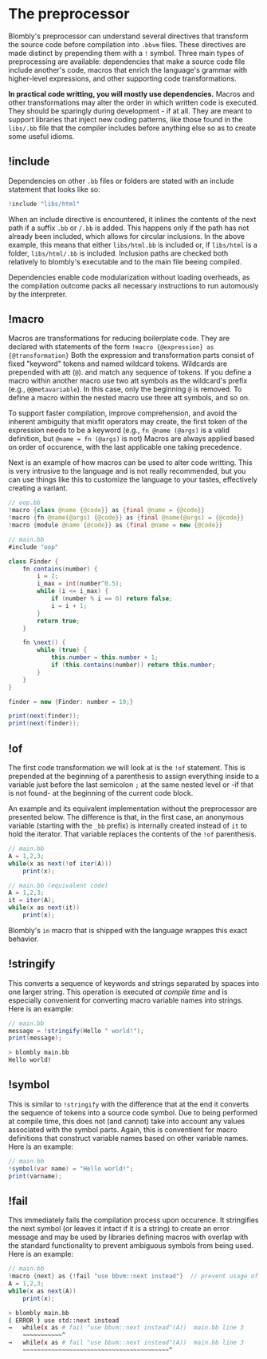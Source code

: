 # The preprocessor

Blombly's preprocessor can understand several directives that transform the source code before compilation into `.bbvm` files. 
These directives are made distinct by prepending them with a `!` symbol.
Three main types of preprocessing are available: dependencies that make a source code file include another's code, 
macros that enrich the language's grammar with higher-level expressions, and other supporting code transformations.

**In practical code writting, you will mostly use dependencies.** Macros and other transformations may alter
the order in which written code is executed. They should be sparingly during development - if at all. 
They are meant to support libraries that inject new coding patterns, like those found in the `libs/.bb` file
that the compiler includes before anything else so as to create some useful idioms.

## !include

Dependencies on other `.bb` files or folders are stated with an include statement that looks like so:

```java
!include "libs/html"
```

When an include directive is encountered, it inlines the contents of the next path if a suffix `.bb` or `/.bb` is added.
This happens only if the path has not already been included, which allows for circular inclusions.
In the above example, this means that either `libs/html.bb` is included or, 
if `libs/html` is a folder, `libs/html/.bb` is included. Inclusion paths are checked both relatively to blombly's
executable and to the main file beeing compiled.

Dependencies enable code modularization without loading overheads, as the compilation outcome packs all necessary instructions to run 
automously by the interpreter.


## !macro

Macros are transformations for reducing boilerplate code. They are declared with statements of the form `!macro {@expression} as {@transformation}`
Both the expression and transformation parts consist of fixed "keyword" tokens and named wildcard tokens. Wildcards are prepended with att (`@`). 
and match any sequence of tokens. If you define a macro within
another macro use two att symbols as the wildcard's 
prefix (e.g., `@@metavariable`). In this case, only the beginning `@` is removed.
To define a macro within the nested macro use three att symbols, and so on.

To support faster compilation, improve comprehension, and avoid the inherent ambiguity that mixfit operators may create,
the first token of the expression needs to be a keyword (e.g., `fn @name (@args)` is a valid definition, but `@name = fn (@args)` is not)
Macros are always applied based on order of occurence, with the last applicable one taking precedence.

Next is an example of how macros can be used to alter code writting. This is very intrusive to the language and is not really recommended,
but you can use things like this to customize the language to your tastes, effectively creating a variant.

```java
// oop.bb
!macro {class @name {@code}} as {final @name = {@code}}
!macro {fn @name(@args) {@code}} as {final @name(@args) = {@code}}
!macro {module @name {@code}} as {final @name = new {@code}}
```

```java
// main.bb
#include "oop"

class Finder { 
    fn contains(number) {
        i = 2;
        i_max = int(number^0.5);
        while (i <= i_max) {
            if (number % i == 0) return false;
            i = i + 1;
        }
        return true;
    }

    fn \next() {
        while (true) {
            this.number = this.number + 1;
            if (this.contains(number)) return this.number;
        }
    }
}

finder = new {Finder: number = 10;}

print(next(finder));
print(next(finder));
```

## !of

The first code transformation we will look at is the `!of` statement.
This is prepended at the beginning of a parenthesis to assign
everything inside to a variable just before the last semicolon `;`
at the same nested level or -if that is not found- at the beginning
of the current code block. 

An example and its equivalent 
implementation without the preprocessor are presented below. The
difference is that, in the first case, an anonymous variable (starting with
the `_bb` prefix) is internally created instead of `it` to hold the
iterator. That variable replaces the contents of the `!of` parenthesis.

```java
// main.bb
A = 1,2,3;
while(x as next(!of iter(A)))
    print(x);
```

```java
// main.bb (equivalent code)
A = 1,2,3;
it = iter(A);
while(x as next(it))
    print(x);
```

Blombly's `in` macro that is shipped with the language
wrappes this exact behavior.


## !stringify

This converts a sequence of keywords and strings separated by spaces
into one larger string. This operation is executed *at compile time*
and is especially convenient for converting macro variable names into
strings. Here is an example:

```java
// main.bb
message = !stringify(Hello " world!");
print(message);
```

```bash
> blombly main.bb
Hello world!
```

## !symbol

This is similar to `!stringify` with the difference that at the end
it converts the sequence of tokens into a source code symbol. 
Due to being performed at compile time, this does not (and cannot) take into 
account any values associated with the symbol parts. Again, this is 
conventient for macro definitions that construct variable names based
on other variable names. Here is an example:

```java
// main.bb
!symbol(var name) = "Hello world!";
print(varname);
```

## !fail

This immediately fails the compilation process upon occurence. It
stringifies the next symbol (or leaves it intact if it is a string)
to create an error message and may be used
by libraries defining macros with overlap with the standard functionality
to prevent ambiguous symbols from being used. Here is an example:

```java
// main.bb
!macro {next} as {!fail "use bbvm::next instead"}  // prevent usage of next
A = 1,2,3;
while(x as next(A))
    print(x);
```

```bash
> blombly main.bb
( ERROR ) use std::next instead 
→   while(x as # fail "use bbvm::next instead"(A))  main.bb line 3
    ~~~~~~~~~~~^
→   while(x as # fail "use bbvm::next instead"(A))  main.bb line 3
    ~~~~~~~~~~~~~~~~~~~~~~~~~~~~~~~~~~~~~~~~~^
```